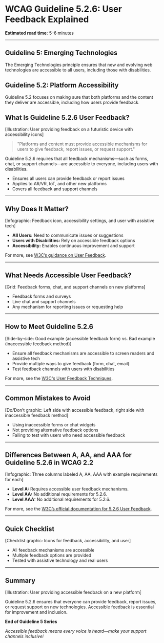 <!--
title: WCAG Guideline 5.2.6: User Feedback Explained
series: Making the Web Accessible for All
description: A practical guide to WCAG Guideline 5.2.6 (User Feedback)—what it means, why it matters, and how to ensure user feedback mechanisms are accessible on new and emerging platforms.
keywords: wcag 5.2.6, user feedback, accessibility, web standards, user experience, emerging technologies
image: wcag-5-2-6-user-feedback.png
imageAlt: Illustration of a user providing feedback on a futuristic device with accessibility icons
-->

# **WCAG Guideline 5.2.6: User Feedback Explained**

**Estimated read time:** 5–6 minutes

---

## **Guideline 5: Emerging Technologies**

The Emerging Technologies principle ensures that new and evolving web technologies are accessible to all users, including those with disabilities.

## **Guideline 5.2: Platform Accessibility**

Guideline 5.2 focuses on making sure that both platforms and the content they deliver are accessible, including how users provide feedback.

## **What Is Guideline 5.2.6 User Feedback?**

[Illustration: User providing feedback on a futuristic device with accessibility icons]

> "Platforms and content must provide accessible mechanisms for users to give feedback, report issues, or request support."

Guideline 5.2.6 requires that all feedback mechanisms—such as forms, chat, or support channels—are accessible to everyone, including users with disabilities.

- Ensures all users can provide feedback or report issues
- Applies to AR/VR, IoT, and other new platforms
- Covers all feedback and support channels

---

## **Why Does It Matter?**

[Infographic: Feedback icon, accessibility settings, and user with assistive tech]

- **All Users:** Need to communicate issues or suggestions
- **Users with Disabilities:** Rely on accessible feedback options
- **Accessibility:** Enables continuous improvement and support

For more, see [W3C’s guidance on User Feedback](https://www.w3.org/WAI/standards-guidelines/wcag/new-in-22/).

---

## **What Needs Accessible User Feedback?**

[Grid: Feedback forms, chat, and support channels on new platforms]

- Feedback forms and surveys
- Live chat and support channels
- Any mechanism for reporting issues or requesting help

---

## **How to Meet Guideline 5.2.6**

[Side-by-side: Good example (accessible feedback form) vs. Bad example (inaccessible feedback method)]

- Ensure all feedback mechanisms are accessible to screen readers and assistive tech
- Provide multiple ways to give feedback (form, chat, email)
- Test feedback channels with users with disabilities

For more, see the [W3C's User Feedback Techniques](https://www.w3.org/WAI/standards-guidelines/wcag/new-in-22/).

---

## **Common Mistakes to Avoid**

[Do/Don't graphic: Left side with accessible feedback, right side with inaccessible feedback method]

- Using inaccessible forms or chat widgets
- Not providing alternative feedback options
- Failing to test with users who need accessible feedback

---

## **Differences Between A, AA, and AAA for Guideline 5.2.6 in WCAG 2.2**

[Infographic: Three columns labeled A, AA, AAA with example requirements for each]

- **Level A:** Requires accessible user feedback mechanisms.
- **Level AA:** No additional requirements for 5.2.6.
- **Level AAA:** No additional requirements for 5.2.6.

For more, see the [W3C’s official documentation for 5.2.6 User Feedback](https://www.w3.org/WAI/standards-guidelines/wcag/new-in-22/).

---

## **Quick Checklist**

[Checklist graphic: Icons for feedback, accessibility, and user]

- All feedback mechanisms are accessible
- Multiple feedback options are provided
- Tested with assistive technology and real users

---

## **Summary**

[Illustration: User providing accessible feedback on a new platform]

Guideline 5.2.6 ensures that everyone can provide feedback, report issues, or request support on new technologies. Accessible feedback is essential for improvement and inclusion.

**End of Guideline 5 Series**

*Accessible feedback means every voice is heard—make your support channels inclusive!*
